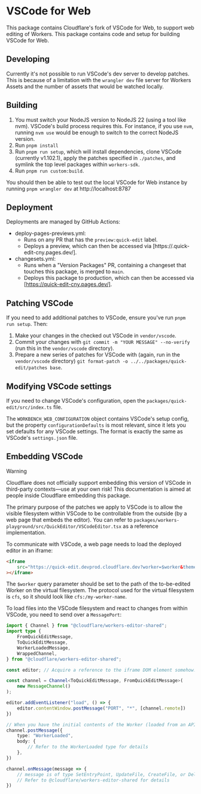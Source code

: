 # VSCode for Web

This package contains Cloudflare's fork of VSCode for Web, to support web editing of Workers. This package contains code and setup for building VSCode for Web.

## Developing

Currently it's not possible to run VSCode's dev server to develop patches. This is because of a limitation with the `wrangler dev` file server for Workers Assets and the number of assets that would be watched locally.

## Building

1. You must switch your NodeJS version to NodeJS 22 (using a tool like nvm). VSCode's build process requires this. For instance, if you use `nvm`, running `nvm use` would be enough to switch to the correct NodeJS version.
2. Run `pnpm install`
3. Run `pnpm run setup`, which will install dependencies, clone VSCode (currently v1.102.1), apply the patches specified in `./patches`, and symlink the top level packages within `workers-sdk`.
4. Run `pnpm run custom:build`.

You should then be able to test out the local VSCode for Web instance by running `pnpm wrangler dev` at http://localhost:8787

## Deployment

Deployments are managed by GitHub Actions:

- deploy-pages-previews.yml:
  - Runs on any PR that has the `preview:quick-edit` label.
  - Deploys a preview, which can then be accessed via [https://<SHA>.quick-edit-cny.pages.dev/].
- changesets.yml:
  - Runs when a "Version Packages" PR, containing a changeset that touches this package, is merged to `main`.
  - Deploys this package to production, which can then be accessed via [https://quick-edit-cny.pages.dev/].

## Patching VSCode

If you need to add additional patches to VSCode, ensure you've run `pnpm run setup`. Then:

1. Make your changes in the checked out VSCode in `vendor/vscode`.
2. Commit your changes with `git commit -m "YOUR MESSAGE" --no-verify` (run this in the `vendor/vscode` directory).
3. Prepare a new series of patches for VSCode with (again, run in the `vendor/vscode` directory) `git format-patch -o ../../packages/quick-edit/patches base`.

## Modifying VSCode settings

If you need to change VSCode's configuration, open the `packages/quick-edit/src/index.ts` file.

The `WORKBENCH_WEB_CONFIGURATION` object contains VSCode's setup config, but the property `configurationDefaults` is most relevant, since it lets you set defaults for any VSCode settings. The format is exactly the same as VSCode's `settings.json` file.

## Embedding VSCode

> [!WARNING]
> Cloudflare does not officially support embedding this version of VSCode in third-party contexts—use at your own risk! This documentation is aimed at people inside Cloudflare embedding this package.

The primary purpose of the patches we apply to VSCode is to allow the visible filesystem within VSCode to be controllable from the outside (by a web page that embeds the editor). You can refer to `packages/workers-playground/src/QuickEditor/VSCodeEditor.tsx` as a reference implementation.

To communicate with VSCode, a web page needs to load the deployed editor in an iframe:

```html
<iframe
	src="https://quick-edit.devprod.cloudflare.dev?worker=$worker&theme=dark"
></iframe>
```

The `$worker` query parameter should be set to the path of the to-be-edited Worker on the virtual filesystem. The protocol used for the virtual filesystem is `cfs`, so it should look like `cfs:/my-worker-name`.

To load files into the VSCode filesystem and react to changes from within VSCode, you need to send over a `MessagePort`:

```ts
import { Channel } from "@cloudflare/workers-editor-shared";
import type {
	FromQuickEditMessage,
	ToQuickEditMessage,
	WorkerLoadedMessage,
	WrappedChannel,
} from "@cloudflare/workers-editor-shared";

const editor; // Acquire a reference to the iframe DOM element somehow. This will depend on the frontend framework in use.

const channel = Channel<ToQuickEditMessage, FromQuickEditMessage>(
	new MessageChannel()
);

editor.addEventListener("load", () => {
	editor.contentWindow.postMessage("PORT", "*", [channel.remote])
})

// When you have the initial contents of the Worker (loaded from an API, perhaps)
channel.postMessage({
	type: "WorkerLoaded",
	body: {
		// Refer to the WorkerLoaded type for details
	},
})

channel.onMessage(message => {
	// message is of type SetEntryPoint, UpdateFile, CreateFile, or DeleteFile
	// Refer to @cloudflare/workers-editor-shared for details
})

```
